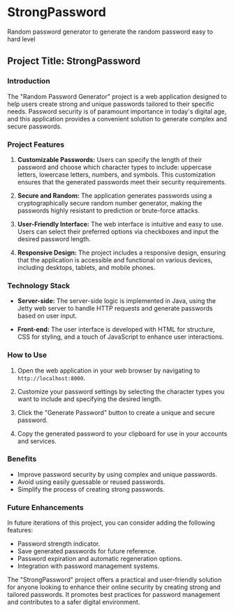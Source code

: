 # StrongPassword
Random password generator to generate the random password easy to hard level 

## Project Title: StrongPassword

### Introduction

The "Random Password Generator" project is a web application designed to help users create strong and unique passwords tailored to their specific needs. Password security is of paramount importance in today's digital age, and this application provides a convenient solution to generate complex and secure passwords.

### Project Features

1. **Customizable Passwords:** Users can specify the length of their password and choose which character types to include: uppercase letters, lowercase letters, numbers, and symbols. This customization ensures that the generated passwords meet their security requirements.

2. **Secure and Random:** The application generates passwords using a cryptographically secure random number generator, making the passwords highly resistant to prediction or brute-force attacks.

3. **User-Friendly Interface:** The web interface is intuitive and easy to use. Users can select their preferred options via checkboxes and input the desired password length.

4. **Responsive Design:** The project includes a responsive design, ensuring that the application is accessible and functional on various devices, including desktops, tablets, and mobile phones.

### Technology Stack

- **Server-side:** The server-side logic is implemented in Java, using the Jetty web server to handle HTTP requests and generate passwords based on user input.

- **Front-end:** The user interface is developed with HTML for structure, CSS for styling, and a touch of JavaScript to enhance user interactions.

### How to Use

1. Open the web application in your web browser by navigating to `http://localhost:8000`.

2. Customize your password settings by selecting the character types you want to include and specifying the desired length.

3. Click the "Generate Password" button to create a unique and secure password.

4. Copy the generated password to your clipboard for use in your accounts and services.

### Benefits

- Improve password security by using complex and unique passwords.
- Avoid using easily guessable or reused passwords.
- Simplify the process of creating strong passwords.

### Future Enhancements

In future iterations of this project, you can consider adding the following features:

- Password strength indicator.
- Save generated passwords for future reference.
- Password expiration and automatic regeneration options.
- Integration with password management systems.

The "StrongPassword" project offers a practical and user-friendly solution for anyone looking to enhance their online security by creating strong and tailored passwords. It promotes best practices for password management and contributes to a safer digital environment.
